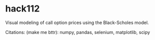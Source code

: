 # hack112
Visual modeling of call option prices using the Black-Scholes model.









Citations:
(make me bttr):
numpy, pandas, selenium, matplotlib, scipy
